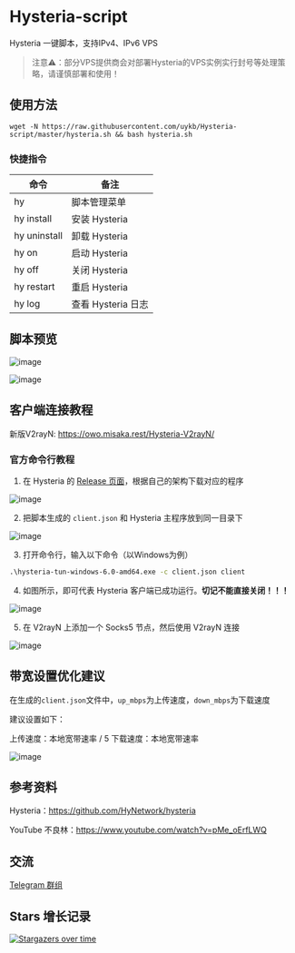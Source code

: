 # Hysteria-script

Hysteria 一键脚本，支持IPv4、IPv6 VPS

> 注意⚠：部分VPS提供商会对部署Hysteria的VPS实例实行封号等处理策略，请谨慎部署和使用！

## 使用方法

```shell
wget -N https://raw.githubusercontent.com/uykb/Hysteria-script/master/hysteria.sh && bash hysteria.sh
```

### 快捷指令

|  命令   | 备注 |
|  ----  | ---- |
| hy | 脚本管理菜单 |
| hy install | 安装 Hysteria |
| hy uninstall | 卸载 Hysteria |
| hy on | 启动 Hysteria |
| hy off | 关闭 Hysteria |
| hy restart | 重启 Hysteria |
| hy log | 查看 Hysteria 日志 |

## 脚本预览

![image](https://user-images.githubusercontent.com/96560028/169633663-41807686-9284-4ce9-819d-74652957f038.png)

![image](https://user-images.githubusercontent.com/96560028/169633677-ec8243a1-b005-4265-8d98-5858a2f33c0c.png)

## 客户端连接教程

新版V2rayN: https://owo.misaka.rest/Hysteria-V2rayN/

### 官方命令行教程

1. 在 Hysteria 的 [Release 页面](https://github.com/HyNetwork/hysteria/releases)，根据自己的架构下载对应的程序

![image](https://user-images.githubusercontent.com/96560028/167276169-c24e2db7-7e39-45dc-aba9-127f1a48f01a.png)

2. 把脚本生成的 `client.json` 和 Hysteria 主程序放到同一目录下

![image](https://user-images.githubusercontent.com/96560028/167276200-f4e3cbd5-ce26-481b-9a55-cd159a92385d.png)

3. 打开命令行，输入以下命令（以Windows为例）

```bat
.\hysteria-tun-windows-6.0-amd64.exe -c client.json client
```

4. 如图所示，即可代表 Hysteria 客户端已成功运行。**切记不能直接关闭！！！**

![image](https://user-images.githubusercontent.com/96560028/167276127-2a2f7693-3d08-4a1e-a5ba-8031a8a4c4b2.png)

5. 在 V2rayN 上添加一个 Socks5 节点，然后使用 V2rayN 连接

![image](https://user-images.githubusercontent.com/96560028/167276239-9d4b9fbf-8b97-43ea-8313-96ad05ead039.png)

## 带宽设置优化建议

在生成的`client.json`文件中，`up_mbps`为上传速度，`down_mbps`为下载速度

建议设置如下：

上传速度：本地宽带速率 / 5
下载速度：本地宽带速率

![image](https://user-images.githubusercontent.com/96560028/169646250-605e05ac-78ed-41f3-9ea9-942ba26a151e.png)

## 参考资料

Hysteria：https://github.com/HyNetwork/hysteria

YouTube 不良林：https://www.youtube.com/watch?v=pMe_oErfLWQ

## 交流

[Telegram 群组](https://t.me/misakanetcn)

## Stars 增长记录

[![Stargazers over time](https://starchart.cc/Misaka-blog/Hysteria-script.svg)](https://starchart.cc/Misaka-blog/Hysteria-script)
